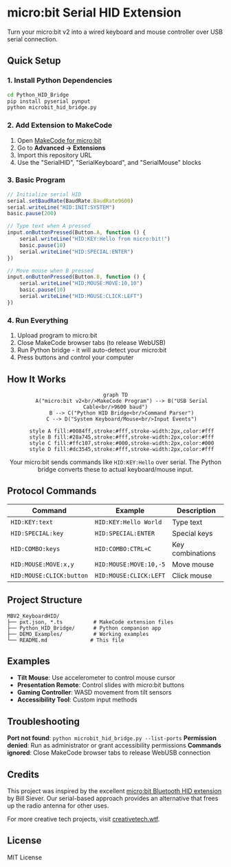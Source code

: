 # micro:bit Serial HID Extension

Turn your micro:bit v2 into a wired keyboard and mouse controller over USB serial connection.

## Quick Setup

### 1. Install Python Dependencies
```bash
cd Python_HID_Bridge
pip install pyserial pynput
python microbit_hid_bridge.py
```

### 2. Add Extension to MakeCode
1. Open [MakeCode for micro:bit](https://makecode.microbit.org)
2. Go to **Advanced → Extensions**
3. Import this repository URL
4. Use the "SerialHID", "SerialKeyboard", and "SerialMouse" blocks

### 3. Basic Program
```javascript
// Initialize serial HID
serial.setBaudRate(BaudRate.BaudRate9600)
serial.writeLine("HID:INIT:SYSTEM")
basic.pause(200)

// Type text when A pressed
input.onButtonPressed(Button.A, function () {
    serial.writeLine("HID:KEY:Hello from micro:bit!")
    basic.pause(10)
    serial.writeLine("HID:SPECIAL:ENTER")
})

// Move mouse when B pressed  
input.onButtonPressed(Button.B, function () {
    serial.writeLine("HID:MOUSE:MOVE:10,10")
    basic.pause(10)
    serial.writeLine("HID:MOUSE:CLICK:LEFT")
})
```

### 4. Run Everything
1. Upload program to micro:bit
2. Close MakeCode browser tabs (to release WebUSB)
3. Run Python bridge - it will auto-detect your micro:bit
4. Press buttons and control your computer

## How It Works

<div align="center">

```mermaid
graph TD
    A("micro:bit v2<br/>MakeCode Program") --> B("USB Serial Cable<br/>9600 baud")
    B --> C("Python HID Bridge<br/>Command Parser")
    C --> D("System Keyboard/Mouse<br/>Input Events")
    
    style A fill:#0084ff,stroke:#fff,stroke-width:2px,color:#fff
    style B fill:#28a745,stroke:#fff,stroke-width:2px,color:#fff
    style C fill:#ffc107,stroke:#000,stroke-width:2px,color:#000
    style D fill:#dc3545,stroke:#fff,stroke-width:2px,color:#fff
```

Your micro:bit sends commands like `HID:KEY:Hello` over serial. The Python bridge converts these to actual keyboard/mouse input.

</div>

## Protocol Commands

| Command | Example | Description |
|---------|---------|-------------|
| `HID:KEY:text` | `HID:KEY:Hello World` | Type text |
| `HID:SPECIAL:key` | `HID:SPECIAL:ENTER` | Special keys |
| `HID:COMBO:keys` | `HID:COMBO:CTRL+C` | Key combinations |
| `HID:MOUSE:MOVE:x,y` | `HID:MOUSE:MOVE:10,-5` | Move mouse |
| `HID:MOUSE:CLICK:button` | `HID:MOUSE:CLICK:LEFT` | Click mouse |

## Project Structure

```
MBV2_KeyboardHID/
├── pxt.json, *.ts          # MakeCode extension files
├── Python_HID_Bridge/      # Python companion app
├── DEMO_Examples/          # Working examples
└── README.md              # This file
```

## Examples

- **Tilt Mouse**: Use accelerometer to control mouse cursor
- **Presentation Remote**: Control slides with micro:bit buttons
- **Gaming Controller**: WASD movement from tilt sensors
- **Accessibility Tool**: Custom input methods

## Troubleshooting

**Port not found**: `python microbit_hid_bridge.py --list-ports`
**Permission denied**: Run as administrator or grant accessibility permissions
**Commands ignored**: Close MakeCode browser tabs to release WebUSB connection

## Credits

This project was inspired by the excellent [micro:bit Bluetooth HID extension](https://github.com/bsiever/microbit-pxt-blehid) by Bill Siever. Our serial-based approach provides an alternative that frees up the radio antenna for other uses.

For more creative tech projects, visit [creativetech.wtf](https://creativetech.wtf).

## License

MIT License 